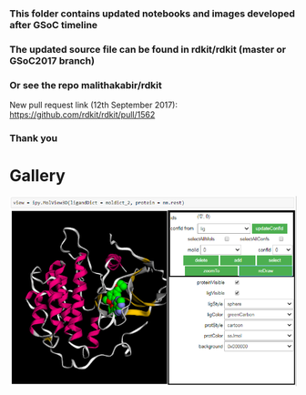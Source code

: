 ### This folder contains updated notebooks and images developed after GSoC timeline
### The updated source file can be found in rdkit/rdkit (master or GSoC2017 branch)
### Or see the repo malithakabir/rdkit
New pull request link (12th September 2017): https://github.com/rdkit/rdkit/pull/1562
### Thank you
# Gallery
![notebook 1](https://github.com/malithakabir/RDKitGSoC2017/blob/master/updateAfterGSoC/notebook_1.png "notebook 1")
